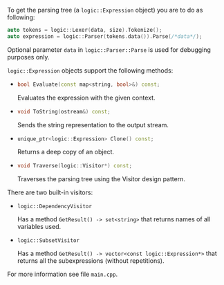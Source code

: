 To get the parsing tree (a `logic::Expression` object) you are to do as following:

```cpp
auto tokens = logic::Lexer(data, size).Tokenize();
auto expression = logic::Parser(tokens.data()).Parse(/*data*/);
```

Optional parameter `data` in `logic::Parser::Parse` is used for debugging purposes only.

`logic::Expression` objects support the following methods:

- ```cpp
  bool Evaluate(const map<string, bool>&) const;
  ```

  Evaluates the expression with the given context.

- ```cpp
  void ToString(ostream&) const;
  ```

  Sends the string representation to the output stream.

- ```cpp
  unique_ptr<logic::Expression> Clone() const;
  ```

  Returns a deep copy of an object.

- ```cpp
  void Traverse(logic::Visitor*) const;
  ```

  Traverses the parsing tree using the Visitor design pattern.

There are two built-in visitors:

- `logic::DependencyVisitor`

  Has a method `GetResult() -> set<string>` that returns names of all variables used.
- `logic::SubsetVisitor`

  Has a method `GetResult() -> vector<const logic::Expression*>` that returns all the subexpressions
  (without repetitions).

For more information see file `main.cpp`.
